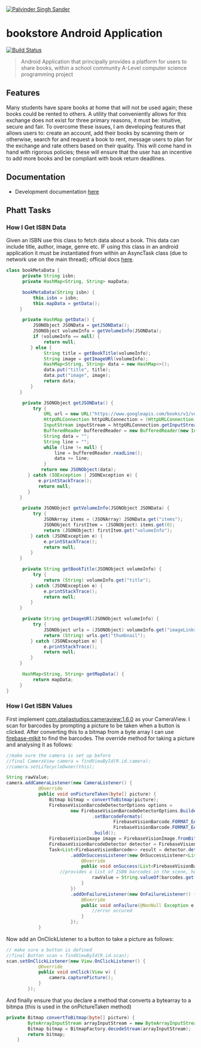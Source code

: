 <a href="https://github.com/palvinderssingh/BookStoreApp"><img src="https://raw.githubusercontent.com/palvinderssingh/BookStoreApp/master/app/src/main/res/mipmap-xxxhdpi/ic_launcher.png" title="BookStoreApp" alt="Palvinder Singh Sander"></a>
# bookstore Android Application
[![Build Status](http://img.shields.io/travis/badges/badgerbadgerbadger.svg?style=flat-square)](https://github.com/palvinderssingh/BookStoreApp)
> Android Application that principally provides a platform for users to share books, within a school community
> A-Level computer science programming project
## Features
Many students have spare books at home that will not be used again; these books
could be rented to others. A utility that conveniently allows for this exchange does
not exist for three primary reasons, it must be: intuitive, secure and fair. To overcome
these issues, I am developing features that allows users to: create an account, add
their books by scanning them or otherwise, search for and request a book to rent,
message users to plan for the exchange and rate others based on their quality. This
will come hand in hand with rigorous policies; these will ensure that the user has an
incentive to add more books and be compliant with book return deadlines.
## Documentation
- Development documentation <a href="https://github.com/palvinderssingh/BookStoreWriteUp" target="_blank">here</a>
## Phatt Tasks
### How I Get ISBN Data
Given an ISBN use this class to fetch data about a book. This data can include title, author, image, genre etc. IF using this class in an android application it must be instantiated from within an AsyncTask class (due to network use on the main thread); official docs <a href="https://developer.android.com/reference/android/os/AsyncTask">here</a>.
```java
class bookMetaData {
	  private String isbn;
	  private HashMap<String, String> mapData;

	  bookMetaData(String isbn) {
		  this.isbn = isbn;
		  this.mapData = getData();
	 }

	  private HashMap getData() {
		  JSONObject JSONData = getJSONData();
		  JSONObject volumeInfo = getVolumeInfo(JSONData);
		  if (volumeInfo == null) {
			  return null;
		 } else {
			  String title = getBookTitle(volumeInfo);
			  String image = getImageURl(volumeInfo);
			  HashMap<String, String> data = new HashMap<>();
			  data.put("title", title);
			  data.put("image", image);
			  return data;
		 }
	 }

	  private JSONObject getJSONData() {
		  try {
			  URL url = new URL("https://www.googleapis.com/books/v1/volumes?q=" + this.isbn);
			  HttpURLConnection httpURLConnection = (HttpURLConnection) url.openConnection();
			  InputStream inputStream = httpURLConnection.getInputStream();
			  BufferedReader bufferedReader = new BufferedReader(new InputStreamReader(inputStream));
			  String data = "";
			  String line = "";
			  while (line != null) {
				  line = bufferedReader.readLine();
				  data += line;
			  }
			 return new JSONObject(data);
		} catch (IOException | JSONException e) {
			e.printStackTrace();
			return null;
		}
	 }

	  private JSONObject getVolumeInfo(JSONObject JSONData) {
		  try {
			  JSONArray items = (JSONArray) JSONData.get("items");
			  JSONObject firstItem = (JSONObject) items.get(0);
			  return (JSONObject) firstItem.get("volumeInfo");
		 } catch (JSONException e) {
			  e.printStackTrace();
			  return null;
		 }
	 }

	  private String getBookTitle(JSONObject volumeInfo) {
		  try {
			  return (String) volumeInfo.get("title");
		 } catch (JSONException e) {
			  e.printStackTrace();
			  return null;
		 }
	 }

	  private String getImageURl(JSONObject volumeInfo) {
		  try {
			  JSONObject urls = (JSONObject) volumeInfo.get("imageLinks");
			  return (String) urls.get("thumbnail");
		 } catch (JSONException e) {
			  e.printStackTrace();
			  return null;
		 }
	 }

	  HashMap<String, String> getMapData() {
		  return mapData;
	 }
}
```
### How I Get ISBN Values
First implement <a href="https://github.com/natario1/CameraView">com.otaliastudios:cameraview:1.6.0</a> as your CameraView. I scan for barcodes by prompting a picture to be taken when a button is clicked. After converting this to a bitmap from a byte array I can use <a href="https://firebase.google.com/docs/ml-kit/read-barcodes">firebase-mlkit</a> to find the barcodes. The override method for taking a picture and analysing it as follows:
```java
//make sure the camera is set up before
//final CameraView camera = findViewById(R.id.camera);
//camera.setLifecycleOwner(this);

String rawValue;
camera.addCameraListener(new CameraListener() {
            @Override
            public void onPictureTaken(byte[] picture) {
                Bitmap bitmap = convertToBitmap(picture);
                FirebaseVisionBarcodeDetectorOptions options =
                        new FirebaseVisionBarcodeDetectorOptions.Builder()
                                .setBarcodeFormats(
                                        FirebaseVisionBarcode.FORMAT_EAN_13,
                                        FirebaseVisionBarcode.FORMAT_EAN_8)
                                .build();
                FirebaseVisionImage image = FirebaseVisionImage.fromBitmap(bitmap);
                FirebaseVisionBarcodeDetector detector = FirebaseVision.getInstance().getVisionBarcodeDetector(options);
                Task<List<FirebaseVisionBarcode>> result = detector.detectInImage(image)
                        .addOnSuccessListener(new OnSuccessListener<List<FirebaseVisionBarcode>>() {
                            @Override
                            public void onSuccess(List<FirebaseVisionBarcode> barcodes) {
			    	//provides a list of ISBN barcodes in the scene, here I get the first one
                            	rawValue = String.valueOf(barcodes.get(0).getRawValue());
                            }
                        })
                        .addOnFailureListener(new OnFailureListener() {
                            @Override
                            public void onFailure(@NonNull Exception e) {
                                //error occured
                            }
                        });
            }
```
Now add an OnClickListener to a button to take a picture as follows:
```java
// make sure a button is defined
//final Button scan = findViewById(R.id.scan);
scan.setOnClickListener(new View.OnClickListener() {
            @Override
            public void onClick(View v) {
                camera.capturePicture();
            }
        });
```
And finally ensure that you declare a method that converts a bytearray to a bitmpa (this is used in the onPictureTaken method)
```java
private Bitmap convertToBitmap(byte[] picture) {
        ByteArrayInputStream arrayInputStream = new ByteArrayInputStream(picture);
        Bitmap bitmap = BitmapFactory.decodeStream(arrayInputStream);
        return bitmap;
    }
```
